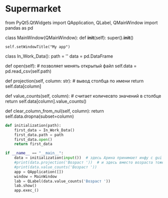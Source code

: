 # Supermarket

from PyQt5.QtWidgets import QApplication, QLabel, QMainWindow
import pandas as pd

class MainWindow(QMainWindow):
def __init__(self):
super().__init__()

    self.setWindowTitle("My app")
class In_Work_Data():
path = ''
data = pd.DataFrame

def open(self):  # позволяет менять открытый файл
    self.data = pd.read_csv(self.path)

def projection(self, column: str):  # вывод столбца по имени
    return self.data[column]

def value_counts(self, column):  # считает количесвто значений в столбце
    return self.data[column].value_counts()

def clear_column_from_nul(self, column):
    return self.data.dropna(subset=column)
```python
def initialization(path):
    first_data = In_Work_Data()
    first_data.path = path
    first_data.open()
    return first_data

if __name__ == "__main__":
    data = initialization(input())  # здесь Арина принимает инфу с gui
    #print(data.projection('Возраст '))  # и здесь вместо возраста тоже
    #print(data.value_counts('Возраст '))
    app = QApplication([])
    window = MainWindow
    lab = QLabel(data.value_counts('Возраст '))
    lab.show()
    app.exec_()
```
